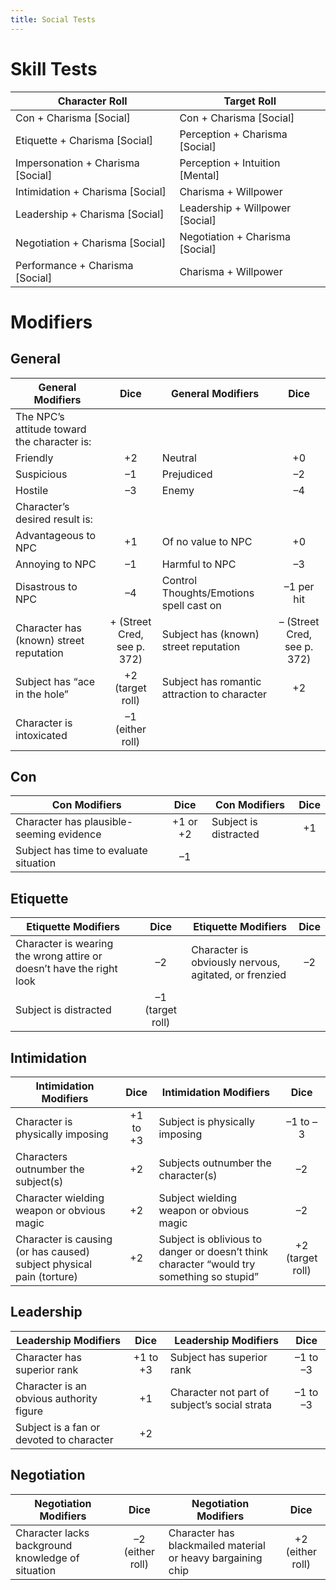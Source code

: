 ```yaml
---
title: Social Tests
---
```


# Skill Tests

| Character Roll                    | Target Roll                     |
| --------------------------------- | ------------------------------- |
| Con + Charisma [Social]           | Con + Charisma [Social]         |
| Etiquette + Charisma [Social]     | Perception + Charisma [Social]  |
| Impersonation + Charisma [Social] | Perception + Intuition [Mental] |
| Intimidation + Charisma [Social]  | Charisma + Willpower            |
| Leadership + Charisma [Social]    | Leadership + Willpower [Social] |
| Negotiation + Charisma [Social]   | Negotiation + Charisma [Social] |
| Performance + Charisma [Social]   | Charisma + Willpower            |

# Modifiers

## General

| General Modifiers                           |            Dice             | General Modifiers                            |            Dice             |
| ------------------------------------------- |:---------------------------:| -------------------------------------------- |:---------------------------:|
| The NPC’s attitude toward the character is: |                             |                                              |                             |
| Friendly                                    |             +2              | Neutral                                      |             +0              |
| Suspicious                                  |             –1              | Prejudiced                                   |             –2              |
| Hostile                                     |             –3              | Enemy                                        |             –4              |
| Character’s desired result is:              |                             |                                              |                             |
| Advantageous to NPC                         |             +1              | Of no value to NPC                           |             +0              |
| Annoying to NPC                             |             –1              | Harmful to NPC                               |             –3              |
| Disastrous to NPC                           |             –4              | Control Thoughts/Emotions spell cast on      |         –1 per hit          |
| Character has (known) street reputation     | + (Street Cred, see p. 372) | Subject has (known) street reputation        | – (Street Cred, see p. 372) |
| Subject has “ace in the hole”               |      +2 (target roll)       | Subject has romantic attraction to character |             +2              |
| Character is intoxicated                    |      –1 (either roll)       |                                              |                             |

## Con

| Con Modifiers                            |   Dice   | Con Modifiers         | Dice |
| ---------------------------------------- |:--------:| --------------------- |:----:|
| Character has plausible-seeming evidence | +1 or +2 | Subject is distracted |  +1  |
| Subject has time to evaluate situation   |    –1    |                       |      |

## Etiquette

| Etiquette Modifiers                                                  |       Dice       | Etiquette Modifiers                                   | Dice |
| -------------------------------------------------------------------- |:----------------:| ----------------------------------------------------- |:----:|
| Character is wearing the wrong attire or doesn’t have the right look |        –2        | Character is obviously nervous, agitated, or frenzied |  –2  |
| Subject is distracted                                                | –1 (target roll) |                                                       |      |

## Intimidation

| Intimidation Modifiers                                               |   Dice   | Intimidation Modifiers                                                                    |       Dice       |
| -------------------------------------------------------------------- |:--------:| ----------------------------------------------------------------------------------------- |:----------------:|
| Character is physically imposing                                     | +1 to +3 | Subject is physically imposing                                                            |     –1 to –3     |
| Characters outnumber the subject(s)                                  |    +2    | Subjects outnumber the character(s)                                                       |        –2        |
| Character wielding weapon or obvious magic                           |    +2    | Subject wielding weapon or obvious magic                                                  |        –2        |
| Character is causing (or has caused) subject physical pain (torture) |    +2    | Subject is oblivious to danger or doesn’t think character “would try something so stupid” | +2 (target roll) |

## Leadership

| Leadership Modifiers                     |   Dice   | Leadership Modifiers                          |   Dice   |
| ---------------------------------------- |:--------:| --------------------------------------------- |:--------:|
| Character has superior rank              | +1 to +3 | Subject has superior rank                     | –1 to –3 |
| Character is an obvious authority figure |    +1    | Character not part of subject’s social strata | –1 to –3 |
| Subject is a fan or devoted to character |    +2    |                                               |          |

## Negotiation

| Negotiation Modifiers                             |       Dice       | Negotiation Modifiers                                       |       Dice       |
| ------------------------------------------------- |:----------------:| ----------------------------------------------------------- |:----------------:|
| Character lacks background knowledge of situation | –2 (either roll) | Character has blackmailed material or heavy bargaining chip | +2 (either roll) |
